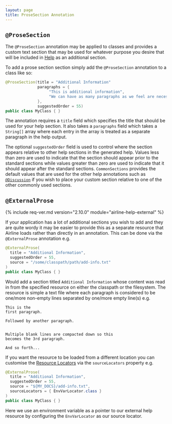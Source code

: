 ```yaml
---
layout: page
title: ProseSection Annotation
---
```


## `@ProseSection`

The `@ProseSection` annotation may be applied to classes and provides a custom text section that may be used for whatever purpose you desire that will be included in [Help](../help/) as an additional section.

To add a prose section section simply add the `@ProseSection` annotation to a class like so:

```java
@ProseSection(title = "Additional Information"
              paragraphs = {
                   "This is additional information",
                   "We can have as many paragraphs as we feel are necessary"
              },
              suggestedOrder = 55)
public class MyClass { }
```

The annotation requires a `title` field which specifies the title that should be used for your help section.  It also
takes a `paragraphs` field which takes a `String[]` array where each entry in the array is treated as a separate
paragraph in the help output.

The optional `suggestedOrder` field is used to control where the section appears relative to other help sections in the
generated help.  Values less than zero are used to indicate that the section should appear prior to the standard
sections while values greater than zero are used to indicate that it should appear after the standard sections.
`CommonSections` provides the default values that are used for the other help annotations such as
[`@Discussion`](discussion.html) if you wish to place your custom section relative to one of the other commonly used
sections.

## `@ExternalProse`

{% include req-ver.md version="2.10.0" module="airline-help-external" %}

If your application has a lot of additional sections you wish to add and they are quite wordy it may be easier to
provide this as a separate resource that Airline loads rather than directly in an annotation.  This can be done via the
`@ExternalProse` annotation e.g.

```java
@ExternalProse(
  title = "Additional Information",
  suggestedOrder = 55,
  source = "/some/classpath/path/add-info.txt"
)
public class MyClass { }
```
Would add a section titled `Additional Information` whose content was read in from the specified resource on either the
classpath or the filesystem.  The resource is simple a text file where each paragraph is considered to be one/more
non-empty lines separated by one/more empty line(s) e.g.

```
This is the 
first paragraph.

Followed by another paragraph.


Multiple blank lines are compacted down so this
becomes the 3rd paragraph.

And so forth...
```

If you want the resource to be loaded from a different location you can customise the [Resource
Locators](../practise/resource-locators.html) via the `sourceLocators` property e.g.

```java
@ExternalProse(
  title = "Additional Information",
  suggestedOrder = 55,
  source = "${MY_DOCS}/add-info.txt",
  sourceLocators = { EnvVarLocator.class }
)
public class MyClass { }
```
Here we use an environment variable as a pointer to our external help resource by configuring the `EnvVarLocator` as our
source locator.